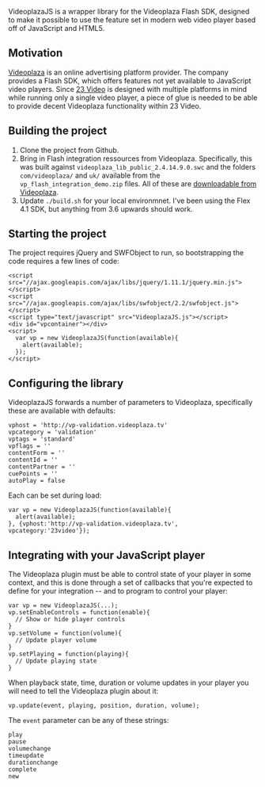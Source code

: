 VideoplazaJS is a wrapper library for the Videoplaza Flash SDK, designed to make it possible to use the feature set in modern web video player based off of JavaScript and HTML5.


## Motivation

[Videoplaza](http://www.videoplaza.com/) is an online advertising platform provider. The company provides a Flash SDK, which offers features not yet available to JavaScript video players. Since [23 Video](http://www.23video.com) is designed with multiple platforms in mind while running only a single video player, a piece of glue is needed to be able to provide decent Videoplaza functionality within 23 Video.


## Building the project

1. Clone the project from Github.
2. Bring in Flash integration ressources from Videoplaza. Specifically, this was built against `videoplaza_lib_public_2.4.14.9.0.swc` and the folders `com/videoplaza/` and `uk/` available from the `vp_flash_integration_demo.zip` files. All of these are [downloadable from Videoplaza](http://videoplaza.zendesk.com/entries/38224086-Flash-Integration-Resources).
3. Update `./build.sh` for your local environmnet. I've been using the Flex 4.1 SDK, but anything from 3.6 upwards should work.

## Starting the project

The project requires jQuery and SWFObject to run, so bootstrapping the code requires a few lines of code:

    <script src="//ajax.googleapis.com/ajax/libs/jquery/1.11.1/jquery.min.js"></script>
    <script src="//ajax.googleapis.com/ajax/libs/swfobject/2.2/swfobject.js"></script>
    <script type="text/javascript" src="VideoplazaJS.js"></script>
    <div id="vpcontainer"></div>
    <script>
      var vp = new VideoplazaJS(function(available){
        alert(available);
      });
    </script>

## Configuring the library

VideoplazaJS forwards a number of parameters to Videoplaza, specifically these are available with defaults:

    vphost = 'http://vp-validation.videoplaza.tv'
    vpcategory = 'validation'
    vptags = 'standard'
    vpflags = ''
    contentForm = ''
    contentId = ''
    contentPartner = ''
    cuePoints = ''
    autoPlay = false

Each can be set during load:

    var vp = new VideoplazaJS(function(available){
      alert(available);
    }, {vphost:'http://vp-validation.videoplaza.tv', vpcategory:'23video'});

## Integrating with your JavaScript player

The Videoplaza plugin must be able to control state of your player in some context, and this is done through a set of callbacks that you're expected to define for your integration -- and to program to control your player:

    var vp = new VideoplazaJS(...);
    vp.setEnableControls = function(enable){
      // Show or hide player controls
    }
    vp.setVolume = function(volume){
      // Update player volume
    }
    vp.setPlaying = function(playing){
      // Update playing state
    }

When playback state, time, duration or volume updates in your player you will need to tell the Videoplaza plugin about it:

    vp.update(event, playing, position, duration, volume);

The `event` parameter can be any of these strings:

    play
    pause
    volumechange
    timeupdate
    durationchange
    complete
    new



